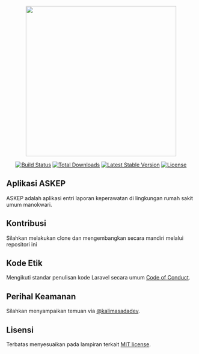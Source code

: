 <p align="center"><a href="https://laravel.com" target="_blank"><img src="https://raw.githubusercontent.com/laravel/art/master/logo-lockup/5%20SVG/2%20CMYK/1%20Full%20Color/laravel-logolockup-cmyk-red.svg" width="400"></a></p>

<p align="center">
<a href="https://travis-ci.org/laravel/framework"><img src="https://travis-ci.org/laravel/framework.svg" alt="Build Status"></a>
<a href="https://packagist.org/packages/laravel/framework"><img src="https://img.shields.io/packagist/dt/laravel/framework" alt="Total Downloads"></a>
<a href="https://packagist.org/packages/laravel/framework"><img src="https://img.shields.io/packagist/v/laravel/framework" alt="Latest Stable Version"></a>
<a href="https://packagist.org/packages/laravel/framework"><img src="https://img.shields.io/packagist/l/laravel/framework" alt="License"></a>
</p>

## Aplikasi ASKEP

ASKEP adalah aplikasi entri laporan keperawatan di lingkungan rumah sakit umum manokwari.

## Kontribusi

Silahkan melakukan clone dan mengembangkan secara mandiri melalui repositori ini

## Kode Etik

Mengikuti standar penulisan kode Laravel secara umum [Code of Conduct](https://laravel.com/docs/contributions#code-of-conduct).

## Perihal Keamanan

Silahkan menyampaikan temuan via [@kalimasadadev](mailto:178645678+kalimasadadev@users.noreply.github.com).

## Lisensi

Terbatas menyesuaikan pada lampiran terkait [MIT license](https://opensource.org/licenses/MIT).
